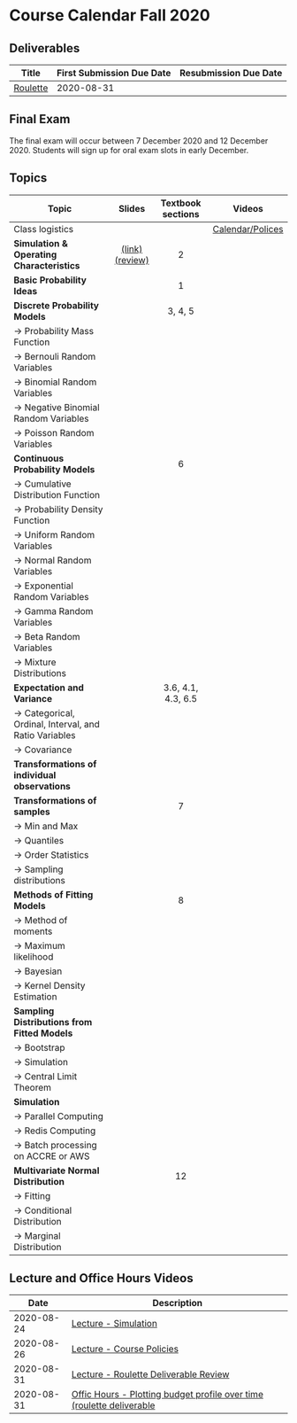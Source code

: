 # Course Calendar Fall 2020

## Deliverables

| Title | First Submission Due Date | Resubmission Due Date |
|---|---|---|
| <a class = 'callink' href ='https://github.com/thomasgstewart/data-science-5620-Fall-2020/blob/master/deliverables/01-roulette.md'>Roulette</a> | 2020-08-31 |   |

## Final Exam

The final exam will occur between 7 December 2020 and 12 December 2020.  Students will sign up for oral exam slots in early December.

## Topics

| Topic | Slides | Textbook sections | Videos |
|---|:---:|:---:|---|
| Class logistics | | |<a href='https://vbiostat.app.vumc.org/index.php/s/BNNBgE4frZEaQC2'>Calendar/Polices</a> |
| **Simulation & Operating Characteristics** | <a class = 'callink' href ='https://biostatdata.app.vumc.org/tgs/01-simulation-slides.html'>(link)</a><br>[(review)](https://biostatdata.app.vumc.org/tgs/02-simulation-review-slides.html) | 2 |  |
| **Basic Probability Ideas** | | 1 | |
| **Discrete Probability Models** | | 3, 4, 5 | |
| → Probability Mass Function | | | |
| → Bernouli Random Variables | | | |
| → Binomial Random Variables | | | |
| → Negative Binomial Random Variables | | | |
| → Poisson Random Variables | | | |
| **Continuous Probability Models** | | 6 | |
| → Cumulative Distribution Function | | | |
| → Probability Density Function | | | |
| → Uniform Random Variables  | | | |
| → Normal Random Variables  | | | |
| → Exponential Random Variables  | | | |
| → Gamma Random Variables  | | | |
| → Beta Random Variables  | | | |
| → Mixture Distributions  | | | |
| **Expectation and Variance** | | 3.6, 4.1, 4.3, 6.5  | |
| → Categorical, Ordinal, Interval, and Ratio Variables | | | |
| → Covariance | | | |
| **Transformations of individual observations** | | | |
| **Transformations of samples** | | 7 | |
| → Min and Max | | | |
| → Quantiles | | | |
| → Order Statistics | | | |
| → Sampling distributions | | | |
| **Methods of Fitting Models** | | 8 | |
| → Method of moments | | | |
| → Maximum likelihood | | | |
| → Bayesian | | | |
| → Kernel Density Estimation | | | |
| **Sampling Distributions from Fitted Models**| | | |
| → Bootstrap | | | |
| → Simulation | | | |
| → Central Limit Theorem | | | |
| **Simulation** | | | |
| → Parallel Computing | | | |
| → Redis Computing | | | |
| → Batch processing on ACCRE or AWS | | | |
| **Multivariate Normal Distribution** | | 12 | |
| → Fitting | | | |
| → Conditional Distribution | | | |
| → Marginal Distribution | | | |

## Lecture and Office Hours Videos

| Date | Description |
|---|---|
| 2020-08-24 | [Lecture - Simulation](https://vbiostat.app.vumc.org/index.php/s/mTEyw4YZcLp9BCq) |
| 2020-08-26 | [Lecture - Course Policies](https://vbiostat.app.vumc.org/index.php/s/BNNBgE4frZEaQC2) |
| 2020-08-31 | [Lecture - Roulette Deliverable Review](https://vbiostat.app.vumc.org/index.php/s/wyzQBBJooN2EZGT) |
| 2020-08-31 | [Offic Hours - Plotting budget profile over time (roulette deliverable](https://vbiostat.app.vumc.org/index.php/s/EBRyoKNSeziZk2d) |
